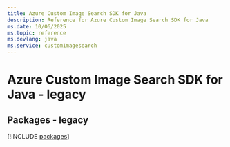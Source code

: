 ```yaml
---
title: Azure Custom Image Search SDK for Java
description: Reference for Azure Custom Image Search SDK for Java
ms.date: 10/06/2025
ms.topic: reference
ms.devlang: java
ms.service: customimagesearch
---
```

# Azure Custom Image Search SDK for Java - legacy
## Packages - legacy
[!INCLUDE [packages](custom-image-search-index.md)]